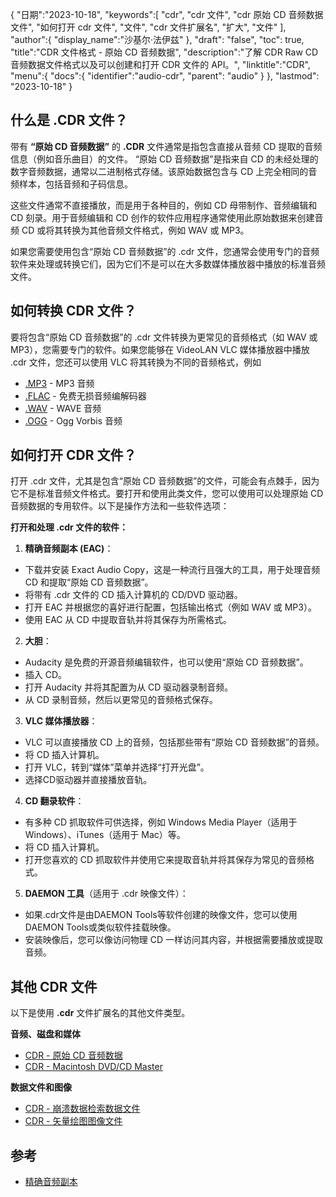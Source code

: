 {
"日期":"2023-10-18",
   "keywords":[
"cdr",
"cdr 文件",
"cdr 原始 CD 音频数据文件",
"如何打开 cdr 文件",
"文件",
"cdr 文件扩展名",
"扩大",
"文件"
],
   "author":{
"display_name":"沙基尔·法伊兹"
},
"draft": "false",
"toc": true,
"title":"CDR 文件格式 - 原始 CD 音频数据",
   "description":"了解 CDR Raw CD 音频数据文件格式以及可以创建和打开 CDR 文件的 API。",
"linktitle":"CDR",
   "menu":{
      "docs":{
         "identifier":"audio-cdr",
"parent": "audio"
}
},
"lastmod": "2023-10-18"
}

## 什么是 .CDR 文件？

带有 **“原始 CD 音频数据”** 的 **.CDR** 文件通常是指包含直接从音频 CD 提取的音频信息（例如音乐曲目）的文件。 “原始 CD 音频数据”是指来自 CD 的未经处理的数字音频数据，通常以二进制格式存储。该原始数据包含与 CD 上完全相同的音频样本，包括音频和子码信息。

这些文件通常不直接播放，而是用于各种目的，例如 CD 母带制作、音频编辑和 CD 刻录。用于音频编辑和 CD 创作的软件应用程序通常使用此原始数据来创建音频 CD 或将其转换为其他音频文件格式，例如 WAV 或 MP3。

如果您需要使用包含“原始 CD 音频数据”的 .cdr 文件，您通常会使用专门的音频软件来处理或转换它们，因为它们不是可以在大多数媒体播放器中播放的标准音频文件。

## 如何转换 CDR 文件？

要将包含“原始 CD 音频数据”的 .cdr 文件转换为更常见的音频格式（如 WAV 或 MP3），您需要专门的软件。如果您能够在 VideoLAN VLC 媒体播放器中播放 .cdr 文件，您还可以使用 VLC 将其转换为不同的音频格式，例如

- [.MP3](/zh/音频/mp3/) - MP3 音频
- [.FLAC](/zh/audio/flac/) - 免费无损音频编解码器
- [.WAV](/zh/音频/wav/) - WAVE 音频
- [.OGG](/zh/audio/ogg/) - Ogg Vorbis 音频

## 如何打开 CDR 文件？

打开 .cdr 文件，尤其是包含“原始 CD 音频数据”的文件，可能会有点棘手，因为它不是标准音频文件格式。要打开和使用此类文件，您可以使用可以处理原始 CD 音频数据的专用软件。以下是操作方法和一些软件选项：

**打开和处理 .cdr 文件的软件：**

1. **精确音频副本 (EAC)**：
    





- 下载并安装 Exact Audio Copy，这是一种流行且强大的工具，用于处理音频 CD 和提取“原始 CD 音频数据”。
- 将带有 .cdr 文件的 CD 插入计算机的 CD/DVD 驱动器。
- 打开 EAC 并根据您的喜好进行配置，包括输出格式（例如 WAV 或 MP3）。
- 使用 EAC 从 CD 中提取音轨并将其保存为所需格式。
2. **大胆**：
    





- Audacity 是免费的开源音频编辑软件，也可以使用“原始 CD 音频数据”。
- 插入 CD。
- 打开 Audacity 并将其配置为从 CD 驱动器录制音频。
- 从 CD 录制音频，然后以更常见的音频格式保存。
3. **VLC 媒体播放器**：
    





- VLC 可以直接播放 CD 上的音频，包括那些带有“原始 CD 音频数据”的音频。
- 将 CD 插入计算机。
- 打开 VLC，转到“媒体”菜单并选择“打开光盘”。
- 选择CD驱动器并直接播放音轨。
4. **CD 翻录软件**：
    





- 有多种 CD 抓取软件可供选择，例如 Windows Media Player（适用于 Windows）、iTunes（适用于 Mac）等。
- 将 CD 插入计算机。
- 打开您喜欢的 CD 抓取软件并使用它来提取音轨并将其保存为常见的音频格式。
5. **DAEMON 工具**（适用于 .cdr 映像文件）：
    





- 如果.cdr文件是由DAEMON Tools等软件创建的映像文件，您可以使用DAEMON Tools或类似软件挂载映像。
- 安装映像后，您可以像访问物理 CD 一样访问其内容，并根据需要播放或提取音频。

## 其他 CDR 文件

以下是使用 **.cdr** 文件扩展名的其他文件类型。

**音频、磁盘和媒体**
- [CDR - 原始 CD 音频数据](/zh/audio/cdr/)
- [CDR - Macintosh DVD/CD Master](/zh/disc-and-media/cdr/)

**数据文件和图像**
- [CDR - 崩溃数据检索数据文件](/zh/data/cdr-crash/)
- [CDR - 矢量绘图图像文件](/zh/image/cdr/)

## 参考
* [精确音频副本](https://en.wikipedia.org/wiki/Exact_Audio_Copy)

